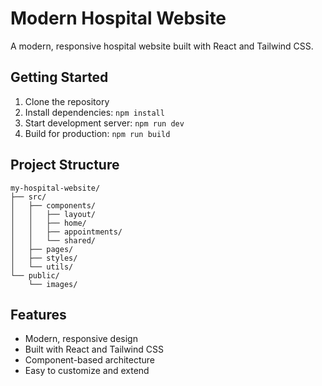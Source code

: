 # Modern Hospital Website

A modern, responsive hospital website built with React and Tailwind CSS.

## Getting Started

1. Clone the repository
2. Install dependencies: `npm install`
3. Start development server: `npm run dev`
4. Build for production: `npm run build`

## Project Structure

```
my-hospital-website/
├── src/
│   ├── components/
│   │   ├── layout/
│   │   ├── home/
│   │   ├── appointments/
│   │   └── shared/
│   ├── pages/
│   ├── styles/
│   └── utils/
└── public/
    └── images/
```

## Features

- Modern, responsive design
- Built with React and Tailwind CSS
- Component-based architecture
- Easy to customize and extend
